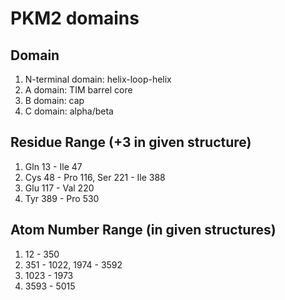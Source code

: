 # PKM2 domains
## Domain
1. N-terminal domain: helix-loop-helix
2. A domain: TIM barrel core
3. B domain: cap
4. C domain: alpha/beta

## Residue Range (+3 in given structure)
1. Gln 13 - Ile 47
2. Cys 48 - Pro 116, Ser 221 - Ile 388
3. Glu 117 - Val 220
4. Tyr 389 - Pro 530

## Atom Number Range (in given structures)
1. 12 - 350
2. 351 - 1022, 1974 - 3592
3. 1023 - 1973
4. 3593 - 5015

